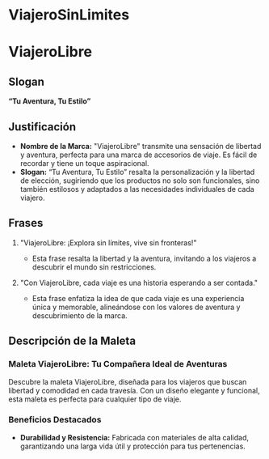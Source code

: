 # ViajeroSinLimites

# ViajeroLibre

## Slogan
**“Tu Aventura, Tu Estilo”**

## Justificación

- **Nombre de la Marca:** "ViajeroLibre" transmite una sensación de libertad y aventura, perfecta para una marca de accesorios de viaje. Es fácil de recordar y tiene un toque aspiracional.
- **Slogan:** “Tu Aventura, Tu Estilo” resalta la personalización y la libertad de elección, sugiriendo que los productos no solo son funcionales, sino también estilosos y adaptados a las necesidades individuales de cada viajero.

## Frases

1. "ViajeroLibre: ¡Explora sin límites, vive sin fronteras!"
   - Esta frase resalta la libertad y la aventura, invitando a los viajeros a descubrir el mundo sin restricciones.

2. "Con ViajeroLibre, cada viaje es una historia esperando a ser contada."
   - Esta frase enfatiza la idea de que cada viaje es una experiencia única y memorable, alineándose con los valores de aventura y descubrimiento de la marca.

## Descripción de la Maleta

### Maleta ViajeroLibre: Tu Compañera Ideal de Aventuras

Descubre la maleta ViajeroLibre, diseñada para los viajeros que buscan libertad y comodidad en cada travesía. Con un diseño elegante y funcional, esta maleta es perfecta para cualquier tipo de viaje.

### Beneficios Destacados

- **Durabilidad y Resistencia:** Fabricada con materiales de alta calidad, garantizando una larga vida útil y protección para tus pertenencias.

